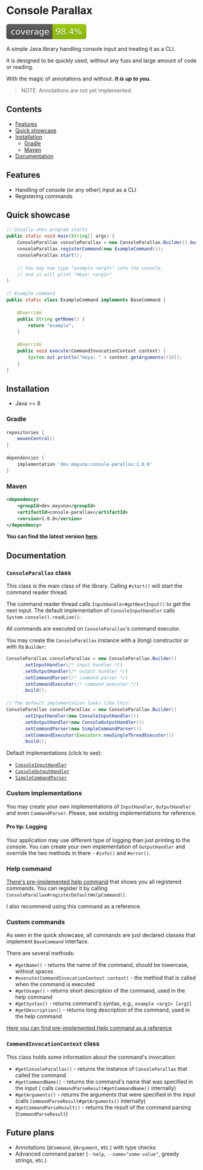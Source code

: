 # Console Parallax

![Coverage](.github/badges/jacoco.svg)

A simple Java library handling console input and treating it as a CLI.

It is designed to be quickly used, without any fuss and large amount of code or reading.

With the magic of annotations and without. ***It is up to you.***

> NOTE: Annotations are not yet implemented.

## Contents

- [Features](#features)
- [Quick showcase](#quick-showcase)
- [Installation](#installation)
  - [Gradle](#gradle)
  - [Maven](#maven)
- [Documentation](#documentation)

## Features

- Handling of console (or any other) input as a CLI
- Registering commands

## Quick showcase

```java
// Usually when program starts
public static void main(String[] args) {
    ConsoleParallax consoleParallax = new ConsoleParallax.Builder().build();
    consoleParallax.registerCommand(new ExampleCommand());
    consoleParallax.start();
    
    // You may now type "example <arg1>" into the console,
    // and it will print "Heya: <arg1>"
}

// Example command
public static class ExampleCommand implements BaseCommand {

    @Override
    public String getName() {
        return "example";
    }

    @Override
    public void execute(CommandInvocationContext context) {
        System.out.println("Heya: " + context.getArguments()[0]);
    }
}
```

## Installation
- Java >= 8

### Gradle

```groovy
repositories {
    mavenCentral()
}

dependencies {
    implementation 'dev.mayuna:console-parallax:1.0.0'
}
```

### Maven

```xml
<dependency>
    <groupId>dev.mayuna</groupId>
    <artifactId>console-parallax</artifactId>
    <version>1.0.0</version>
</dependency>
```

**You can find the latest version [here](https://mvnrepository.com/artifact/dev.mayuna/console-parallax).**

## Documentation

### `ConsoleParallax` class

This class is the main class of the library. Calling `#start()` will start the command reader thread.

The command reader thread calls `InputHandler#getNextInput()` to get the next input. The default implementation
of `ConsoleInputHandler` calls `System.console().readLine()`.

All commands are executed on `ConsoleParallax`'s command executor.

You may create the `ConsoleParallax` instance with a (long) constructor or with its `Builder`:

  ```java
ConsoleParallax consoleParallax = new ConsoleParallax.Builder()
        .setInputHandler(/* input handler */)
        .setOutputHandler(/* output handler */)
        .setCommandParser(/* command parser */)
        .setCommandExecutor(/* command executor */)
        .build();

// The default implementation looks like this:
ConsoleParallax consoleParallax = new ConsoleParallax.Builder()
        .setInputHandler(new ConsoleInputHandler())
        .setOutputHandler(new ConsoleOutputHandler())
        .setCommandParser(new SimpleCommandParser())
        .setCommandExecutor(Executors.newSingleThreadExecutor())
        .build();
```

Default implementations (click to see):

- [`ConsoleInputHandler`](blob/main/src/main/java/dev/mayuna/consoleparallax/impl/ConsoleInputHandler.java)
- [`ConsoleOutputHandler`](blob/main/src/main/java/dev/mayuna/consoleparallax/impl/ConsoleOutputHandler.java)
- [`SimpleCommandParser`](blob/main/src/main/java/dev/mayuna/consoleparallax/impl/SimpleCommandParser.java)

### Custom implementations

You may create your own implementations of `InputHandler`, `OutputHandler` and even `CommandParser`.
Please, see existing implementations for reference.

#### Pro tip: Logging

Your application may use different type of logging than just printing to the console. You can create your own
implementation of `OutputHandler` and override the two methods in there - `#info()` and `#error()`.

### Help command

[There's pre-implemented help command](blob/main/src/main/java/dev/mayuna/consoleparallax/commands/HelpCommand.java)
that
shows you all registered commands. You can register it by calling `ConsoleParallax#registerDefaultHelpCommand()`.

I also recommend using this command as a reference.

### Custom commands

As seen in the quick showcase, all commands are just declared classes that implement `BaseCommand` interface.

There are several methods:

- `#getName()` - returns the name of the command, should be lowercase, without spaces
- `#execute(CommandInvocationContext context)` - the method that is called when the command is executed
- `#getUsage()` - returns short description of the command, used in the help command
- `#getSyntax()` - returns command's syntax, e.g., `example <arg1> [arg2]`
- `#getDescription()` - returns long description of the command, used in the help command

[Here you can find pre-implemented Help command as a reference](blob/main/src/main/java/dev/mayuna/consoleparallax/commands/HelpCommand.java)

### `CommandInvocationContext` class

This class holds some information about the command's invocation:

- `#getConsoleParallax()` - returns the instance of `ConsoleParallax` that called the command
- `#getCommandName()` - returns the command's name that was specified in the input (
  calls `CommandParseResult#getCommandName()` internally)
- `#getArguments()` - returns the arguments that were specified in the input (calls `CommandParseResult#getArguments()`
  internally)
- `#getCommandParseResult()` - returns the result of the command parsing (`CommandParseResult`)

## Future plans

- Annotations (`@Command`, `@Argument`, etc.) with type checks
- Advanced command parser (`--help`, `--name="some-value"`, greedy strings, etc.)